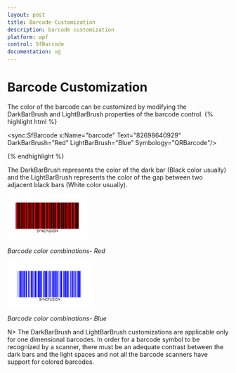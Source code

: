 ```yaml
---
layout: post
title: Barcode-Customization
description: barcode customization
platform: wpf
control: SfBarcode
documentation: ug
---
```


# Barcode Customization

The color of the barcode can be customized by modifying the DarkBarBrush and LightBarBrush properties of the barcode control. 
{% highlight html %}


<sync:SfBarcode x:Name="barcode" Text="82698640929" DarkBarBrush=”Red” LightBarBrush="Blue” Symbology="QRBarcode"/>


{% endhighlight  %}


The DarkBarBrush represents the color of the dark bar (Black color usually) and the LightBarBrush represents the color of the gap between two adjacent black bars (White color usually).

![](Barcode-Customization_images/Barcode-Customization_img1.png)

_Barcode color combinations- Red_


![](Barcode-Customization_images/Barcode-Customization_img2.png)

_Barcode color combinations- Blue_

N> The DarkBarBrush and LightBarBrush customizations are applicable only for one dimensional barcodes. In order for a barcode symbol to be recognized by a scanner, there must be an adequate contrast between the dark bars and the light spaces and not all the barcode scanners have support for colored barcodes.



